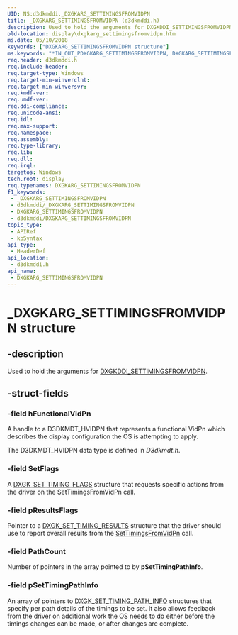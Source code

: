 ```yaml
---
UID: NS:d3dkmddi._DXGKARG_SETTIMINGSFROMVIDPN
title: _DXGKARG_SETTIMINGSFROMVIDPN (d3dkmddi.h)
description: Used to hold the arguments for DXGKDDI_SETTIMINGSFROMVIDPN.
old-location: display\dxgkarg_settimingsfromvidpn.htm
ms.date: 05/10/2018
keywords: ["DXGKARG_SETTIMINGSFROMVIDPN structure"]
ms.keywords: "*IN_OUT_PDXGKARG_SETTIMINGSFROMVIDPN, DXGKARG_SETTIMINGSFROMVIDPN, DXGKARG_SETTIMINGSFROMVIDPN structure [Display Devices], PDXGKARG_SETTIMINGSFROMVIDPN, PDXGKARG_SETTIMINGSFROMVIDPN structure pointer [Display Devices], _DXGKARG_SETTIMINGSFROMVIDPN, d3dkmddi/DXGKARG_SETTIMINGSFROMVIDPN, d3dkmddi/PDXGKARG_SETTIMINGSFROMVIDPN, display.dxgkarg_settimingsfromvidpn"
req.header: d3dkmddi.h
req.include-header: 
req.target-type: Windows
req.target-min-winverclnt: 
req.target-min-winversvr: 
req.kmdf-ver: 
req.umdf-ver: 
req.ddi-compliance: 
req.unicode-ansi: 
req.idl: 
req.max-support: 
req.namespace: 
req.assembly: 
req.type-library: 
req.lib: 
req.dll: 
req.irql: 
targetos: Windows
tech.root: display
req.typenames: DXGKARG_SETTIMINGSFROMVIDPN
f1_keywords:
 - _DXGKARG_SETTIMINGSFROMVIDPN
 - d3dkmddi/_DXGKARG_SETTIMINGSFROMVIDPN
 - DXGKARG_SETTIMINGSFROMVIDPN
 - d3dkmddi/DXGKARG_SETTIMINGSFROMVIDPN
topic_type:
 - APIRef
 - kbSyntax
api_type:
 - HeaderDef
api_location:
 - d3dkmddi.h
api_name:
 - DXGKARG_SETTIMINGSFROMVIDPN
---
```


# _DXGKARG_SETTIMINGSFROMVIDPN structure


## -description

Used to hold the arguments for <a href="/windows-hardware/drivers/ddi/d3dkmddi/nc-d3dkmddi-dxgkddi_settimingsfromvidpn">DXGKDDI_SETTIMINGSFROMVIDPN</a>.

## -struct-fields

### -field hFunctionalVidPn

A handle to a D3DKMDT_HVIDPN that represents a functional VidPn which describes the display configuration the OS is attempting to apply.

The D3DKMDT_HVIDPN data type is defined in <i>D3dkmdt.h</i>.

### -field SetFlags

 A [DXGK_SET_TIMING_FLAGS](ns-d3dkmddi-_dxgk_set_timing_flags.md) structure that requests specific actions from the driver on the SetTimingsFromVidPn call.

### -field pResultsFlags

Pointer to a [DXGK_SET_TIMING_RESULTS](ns-d3dkmddi-_dxgk_set_timing_results.md) structure that the driver should use to report overall results from the [SetTimingsFromVidPn](nc-d3dkmddi-dxgkddi_settimingsfromvidpn.md) call.

### -field PathCount

Number of pointers in the array pointed to by **pSetTimingPathInfo**.

### -field pSetTimingPathInfo

An array of pointers to [DXGK_SET_TIMING_PATH_INFO](ns-d3dkmddi-_dxgk_set_timing_path_info.md) structures that specify per path details of the timings to be set. It also allows feedback from the driver on additional work the OS needs to do either before the timings changes can be made, or after changes are complete.
